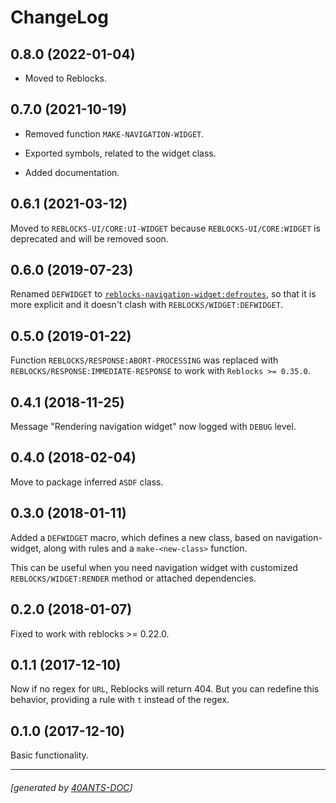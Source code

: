 <a id="x-28REBLOCKS-NAVIGATION-WIDGET-DOCS-2FCHANGELOG-3A-40CHANGELOG-2040ANTS-DOC-2FLOCATIVES-3ASECTION-29"></a>

# ChangeLog

<a id="x-28REBLOCKS-NAVIGATION-WIDGET-DOCS-2FCHANGELOG-3A-3A-7C0-2E8-2E0-7C-2040ANTS-DOC-2FLOCATIVES-3ASECTION-29"></a>

## 0.8.0 (2022-01-04)

* Moved to Reblocks.

<a id="x-28REBLOCKS-NAVIGATION-WIDGET-DOCS-2FCHANGELOG-3A-3A-7C0-2E7-2E0-7C-2040ANTS-DOC-2FLOCATIVES-3ASECTION-29"></a>

## 0.7.0 (2021-10-19)

* Removed function `MAKE-NAVIGATION-WIDGET`.

* Exported symbols, related to the widget class.

* Added documentation.

<a id="x-28REBLOCKS-NAVIGATION-WIDGET-DOCS-2FCHANGELOG-3A-3A-7C0-2E6-2E1-7C-2040ANTS-DOC-2FLOCATIVES-3ASECTION-29"></a>

## 0.6.1 (2021-03-12)

Moved to `REBLOCKS-UI/CORE:UI-WIDGET` because `REBLOCKS-UI/CORE:WIDGET`
is deprecated and will be removed soon.

<a id="x-28REBLOCKS-NAVIGATION-WIDGET-DOCS-2FCHANGELOG-3A-3A-7C0-2E6-2E0-7C-2040ANTS-DOC-2FLOCATIVES-3ASECTION-29"></a>

## 0.6.0 (2019-07-23)

Renamed `DEFWIDGET` to [`reblocks-navigation-widget:defroutes`][5f0d], so that it is more explicit
and it doesn't clash with `REBLOCKS/WIDGET:DEFWIDGET`.

<a id="x-28REBLOCKS-NAVIGATION-WIDGET-DOCS-2FCHANGELOG-3A-3A-7C0-2E5-2E0-7C-2040ANTS-DOC-2FLOCATIVES-3ASECTION-29"></a>

## 0.5.0 (2019-01-22)

Function `REBLOCKS/RESPONSE:ABORT-PROCESSING` was replaced with
`REBLOCKS/RESPONSE:IMMEDIATE-RESPONSE` to work with `Reblocks >= 0.35.0`.

<a id="x-28REBLOCKS-NAVIGATION-WIDGET-DOCS-2FCHANGELOG-3A-3A-7C0-2E4-2E1-7C-2040ANTS-DOC-2FLOCATIVES-3ASECTION-29"></a>

## 0.4.1 (2018-11-25)

Message "Rendering navigation widget" now logged with `DEBUG` level.

<a id="x-28REBLOCKS-NAVIGATION-WIDGET-DOCS-2FCHANGELOG-3A-3A-7C0-2E4-2E0-7C-2040ANTS-DOC-2FLOCATIVES-3ASECTION-29"></a>

## 0.4.0 (2018-02-04)

Move to package inferred `ASDF` class.

<a id="x-28REBLOCKS-NAVIGATION-WIDGET-DOCS-2FCHANGELOG-3A-3A-7C0-2E3-2E0-7C-2040ANTS-DOC-2FLOCATIVES-3ASECTION-29"></a>

## 0.3.0 (2018-01-11)

Added a `DEFWIDGET` macro, which defines a new class,
based on navigation-widget, along with rules and a
`make-<new-class>` function.

This can be useful when you need navigation widget with
customized `REBLOCKS/WIDGET:RENDER` method or attached dependencies. 

<a id="x-28REBLOCKS-NAVIGATION-WIDGET-DOCS-2FCHANGELOG-3A-3A-7C0-2E2-2E0-7C-2040ANTS-DOC-2FLOCATIVES-3ASECTION-29"></a>

## 0.2.0 (2018-01-07)

Fixed to work with reblocks >= 0.22.0.

<a id="x-28REBLOCKS-NAVIGATION-WIDGET-DOCS-2FCHANGELOG-3A-3A-7C0-2E1-2E1-7C-2040ANTS-DOC-2FLOCATIVES-3ASECTION-29"></a>

## 0.1.1 (2017-12-10)

Now if no regex for `URL`, Reblocks will return 404.
But you can redefine this behavior, providing a rule with `t`
instead of the regex.

<a id="x-28REBLOCKS-NAVIGATION-WIDGET-DOCS-2FCHANGELOG-3A-3A-7C0-2E1-2E0-7C-2040ANTS-DOC-2FLOCATIVES-3ASECTION-29"></a>

## 0.1.0 (2017-12-10)

Basic functionality.


[5f0d]: https://40ants.com/reblocks-navigation-widget/#x-28REBLOCKS-NAVIGATION-WIDGET-3ADEFROUTES-20-2840ANTS-DOC-2FLOCATIVES-3AMACRO-29-29

* * *
###### [generated by [40ANTS-DOC](https://40ants.com/doc/)]
